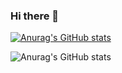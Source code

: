### Hi there 👋

<!--
**mufidat3250/mufidat3250** is a ✨ _special_ ✨ repository because its `README.md` (this file) appears on your GitHub profile.

Here are some ideas to get you started:

- 🔭 I’m currently working on ...
- 🌱 I’m currently learning ...
- 👯 I’m looking to collaborate on ...
- 🤔 I’m looking for help with ...
- 💬 Ask me about ...
- 📫 How to reach me: ...
- 😄 Pronouns: ...
- ⚡ Fun fact: ...
-->
[![Anurag's GitHub stats](https://github-readme-stats.vercel.app/api?username=mufidat3250)](https://github.com/anuraghazra/github-readme-stats)

![Anurag's GitHub stats](https://github-readme-stats.vercel.app/api?username=mufidat3250&count_private=true)
